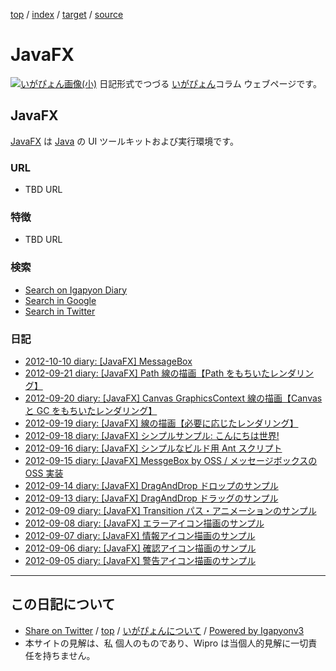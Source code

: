 [top](../index.html) / [index](index.html) / [target](https://igapyon.github.io/diary/keyword/javafx.html) / [source](https://github.com/igapyon/diary/blob/master/keyword/javafx.src.md) 

JavaFX
=====================================================================================================
[![いがぴょん画像(小)](https://igapyon.github.io/diary/images/iga200306s.jpg "いがぴょん")](https://igapyon.github.io/diary/memo/memoigapyon.html) 日記形式でつづる [いがぴょん](https://igapyon.github.io/diary/memo/memoigapyon.html)コラム ウェブページです。

## JavaFX

[JavaFX](javafx.html) は [Java](java.html) の UI ツールキットおよび実行環境です。

### URL

* TBD URL

### 特徴

* TBD URL

### 検索

* [Search on Igapyon Diary](https://www.google.co.jp/#pws=0&q=site:https%3A%2F%2Figapyon.github.io%2Fdiary%2F+JavaFX)
* [Search in Google](https://www.google.co.jp/#pws=0&q=JavaFX)
* [Search in Twitter](https://twitter.com/search?q=%23JavaFX)

### 日記

* [2012-10-10 diary: [JavaFX] MessageBox](../2012/ig121010.html)
* [2012-09-21 diary: [JavaFX] Path 線の描画【Path をもちいたレンダリング】](../2012/ig120921.html)
* [2012-09-20 diary: [JavaFX] Canvas GraphicsContext 線の描画【Canvas と GC をもちいたレンダリング】](../2012/ig120920.html)
* [2012-09-19 diary: [JavaFX] 線の描画【必要に応じたレンダリング】](../2012/ig120919.html)
* [2012-09-18 diary: [JavaFX] シンプルサンプル: こんにちは世界!](../2012/ig120918.html)
* [2012-09-16 diary: [JavaFX] シンプルなビルド用 Ant スクリプト](../2012/ig120916.html)
* [2012-09-15 diary: [JavaFX] MessgeBox by OSS / メッセージボックスの OSS 実装](../2012/ig120915.html)
* [2012-09-14 diary: [JavaFX] DragAndDrop ドロップのサンプル](../2012/ig120914.html)
* [2012-09-13 diary: [JavaFX] DragAndDrop ドラッグのサンプル](../2012/ig120913.html)
* [2012-09-09 diary: [JavaFX] Transition パス・アニメーションのサンプル](../2012/ig120909.html)
* [2012-09-08 diary: [JavaFX] エラーアイコン描画のサンプル](../2012/ig120908.html)
* [2012-09-07 diary: [JavaFX] 情報アイコン描画のサンプル](../2012/ig120907.html)
* [2012-09-06 diary: [JavaFX] 確認アイコン描画のサンプル](../2012/ig120906.html)
* [2012-09-05 diary: [JavaFX] 警告アイコン描画のサンプル](../2012/ig120905.html)



----------------------------------------------------------------------------------------------------

## この日記について

* [Share on Twitter](https://twitter.com/intent/tweet?hashtags=igapyon%2Cdiary%2C%E3%81%84%E3%81%8C%E3%81%B4%E3%82%87%E3%82%93%2CJavaFX%2CJava&text=JavaFX&url=https%3A%2F%2Figapyon.github.io%2Fdiary%2Fkeyword%2Fjavafx.html) / [top](../index.html) / [いがぴょんについて](https://igapyon.github.io/diary/memo/memoigapyon.html) / [Powered by Igapyonv3](https://github.com/igapyon/igapyonv3)
* 本サイトの見解は、私 個人のものであり、Wipro は当個人的見解に一切責任を持ちません。 
